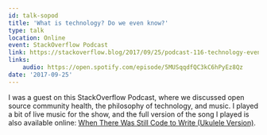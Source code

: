 ```yaml
---
id: talk-sopod
title: 'What is technology? Do we even know?'
type: talk
location: Online
event: StackOverflow Podcast
link: https://stackoverflow.blog/2017/09/25/podcast-116-technology-even-know/
links:
    audio: https://open.spotify.com/episode/5MUSqqdfQC3kC6hPyEz8Qz
date: '2017-09-25'
---
```

I was a guest on this StackOverflow Podcast, where we discussed open source community health, the
philosophy of technology, and music. I played a bit of live music for the show, and the full
version of the song I played is also available online: [When There Was Still Code to Write (Ukulele
Version)](https://soundcloud.com/jlipps/when-there-was-still-code-to-write-ukulele-version).
